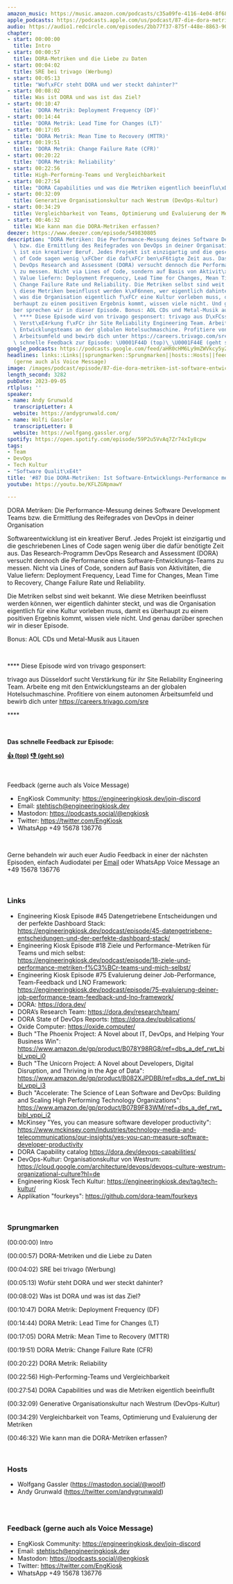 ```yaml
---
amazon_music: https://music.amazon.com/podcasts/c35a09fe-4116-4e04-8f68-77d61b112e46/episodes/67c8fd70-875c-445f-9333-1025f115bcd2/engineering-kiosk-87-die-dora-metriken-ist-software-entwicklungs-performance-messbar
apple_podcasts: https://podcasts.apple.com/us/podcast/87-die-dora-metriken-ist-software-entwicklungs-performance/id1603082924?i=1000626765082&uo=4
audio: https://audio1.redcircle.com/episodes/2bb77f37-875f-448e-8863-907c231ace1d/stream.mp3
chapter:
- start: 00:00:00
  title: Intro
- start: 00:00:57
  title: DORA-Metriken und die Liebe zu Daten
- start: 00:04:02
  title: SRE bei trivago (Werbung)
- start: 00:05:13
  title: "Wof\xFCr steht DORA und wer steckt dahinter?"
- start: 00:08:02
  title: Was ist DORA und was ist das Ziel?
- start: 00:10:47
  title: 'DORA Metrik: Deployment Frequency (DF)'
- start: 00:14:44
  title: 'DORA Metrik: Lead Time for Changes (LT)'
- start: 00:17:05
  title: 'DORA Metrik: Mean Time to Recovery (MTTR)'
- start: 00:19:51
  title: 'DORA Metrik: Change Failure Rate (CFR)'
- start: 00:20:22
  title: 'DORA Metrik: Reliability'
- start: 00:22:56
  title: High-Performing-Teams und Vergleichbarkeit
- start: 00:27:54
  title: "DORA Capabilities und was die Metriken eigentlich beeinflu\xDFt"
- start: 00:32:09
  title: Generative Organisationskultur nach Westrum (DevOps-Kultur)
- start: 00:34:29
  title: Vergleichbarkeit von Teams, Optimierung und Evaluierung der Metriken
- start: 00:46:32
  title: Wie kann man die DORA-Metriken erfassen?
deezer: https://www.deezer.com/episode/549830805
description: "DORA Metriken: Die Performance-Messung deines Software Development Teams\
  \ bzw. die Ermittlung des Reifegrades von DevOps in deiner Organisation Softwareentwicklung\
  \ ist ein kreativer Beruf. Jedes Projekt ist einzigartig und die geschriebenen Lines\
  \ of Code sagen wenig \xFCber die daf\xFCr ben\xF6tigte Zeit aus. Das Research-Programm\
  \ DevOps Research and Assessment (DORA) versucht dennoch die Performance eines Software-Entwicklungs-Teams\
  \ zu messen. Nicht via Lines of Code, sondern auf Basis von Aktivit\xE4ten, die\
  \ Value liefern: Deployment Frequency, Lead Time for Changes, Mean Time to Recovery,\
  \ Change Failure Rate und Reliability. Die Metriken selbst sind weit bekannt. Wie\
  \ diese Metriken beeinflusst werden k\xF6nnen, wer eigentlich dahinter steckt, und\
  \ was die Organisation eigentlich f\xFCr eine Kultur vorleben muss, damit es \xFC\
  berhaupt zu einem positiven Ergebnis kommt, wissen viele nicht. Und genau dar\xFC\
  ber sprechen wir in dieser Episode. Bonus: AOL CDs und Metal-Musik aus Litauen \
  \ **** Diese Episode wird von trivago gesponsert: trivago aus D\xFCsseldorf sucht\
  \ Verst\xE4rkung f\xFCr ihr Site Reliability Engineering Team. Arbeite eng mit den\
  \ Entwicklungsteams an der globalen Hotelsuchmaschine. Profitiere von einem autonomen\
  \ Arbeitsumfeld und bewirb dich unter https://careers.trivago.com/sre\_ ****  Das\
  \ schnelle Feedback zur Episode: \U0001F44D (top)\_\U0001F44E (geht so)"
google_podcasts: https://podcasts.google.com/feed/aHR0cHM6Ly9mZWVkcy5yZWRjaXJjbGUuY29tLzBlY2ZkZmQ3LWZkYTEtNGMzZC05NTE1LTQ3NjcyN2Y5ZGY1ZQ/episode/MjAzNzFmZmMtNDE3YS00NTJmLTlmMjAtOGQzM2QyMTZjOGMw?sa=X&ved=2ahUKEwj-pOy13pKBAxUxnWoFHZkACc8QkfYCegQIARAF
headlines: links::Links||sprungmarken::Sprungmarken||hosts::Hosts||feedback-gerne-auch-als-voice-message::Feedback
  (gerne auch als Voice Message)
image: /images/podcast/episode/87-die-dora-metriken-ist-software-entwicklungs-performance-messbar.jpg
length_second: 3282
pubDate: 2023-09-05
rtlplus: ''
speaker:
- name: Andy Grunwald
  transcriptLetter: A
  website: https://andygrunwald.com/
- name: Wolfi Gassler
  transcriptLetter: B
  website: https://wolfgang.gassler.org/
spotify: https://open.spotify.com/episode/59P2u5VvAq7Zr74xIy8cpw
tags:
- Team
- DevOps
- Tech Kultur
- "Software Qualit\xE4t"
title: '#87 Die DORA-Metriken: Ist Software-Entwicklungs-Performance messbar?'
youtube: https://youtu.be/KFLZGNpmawY

---
```

<p>DORA Metriken: Die Performance-Messung deines Software Development Teams bzw. die Ermittlung des Reifegrades von DevOps in deiner Organisation</p><p>Softwareentwicklung ist ein kreativer Beruf. Jedes Projekt ist einzigartig und die geschriebenen Lines of Code sagen wenig über die dafür benötigte Zeit aus. Das Research-Programm DevOps Research and Assessment (DORA) versucht dennoch die Performance eines Software-Entwicklungs-Teams zu messen. Nicht via Lines of Code, sondern auf Basis von Aktivitäten, die Value liefern: Deployment Frequency, Lead Time for Changes, Mean Time to Recovery, Change Failure Rate und Reliability.</p><p>Die Metriken selbst sind weit bekannt. Wie diese Metriken beeinflusst werden können, wer eigentlich dahinter steckt, und was die Organisation eigentlich für eine Kultur vorleben muss, damit es überhaupt zu einem positiven Ergebnis kommt, wissen viele nicht. Und genau darüber sprechen wir in dieser Episode.</p><p>Bonus: AOL CDs und Metal-Musik aus Litauen</p><p><br></p><p>**** Diese Episode wird von trivago gesponsert:</p><p>trivago aus Düsseldorf sucht Verstärkung für ihr Site Reliability Engineering Team. Arbeite eng mit den Entwicklungsteams an der globalen Hotelsuchmaschine. Profitiere von einem autonomen Arbeitsumfeld und bewirb dich unter <a href="https://careers.trivago.com/sre" rel="nofollow">https://careers.trivago.com/sre</a> </p><p>****</p><p><br></p><p><strong>Das schnelle Feedback zur Episode:</strong></p><p><a href="https://api.openpodcast.dev/feedback/87/upvote" rel="nofollow"><strong>👍 (top)</strong></a><strong> </strong><a href="https://api.openpodcast.dev/feedback/87/downvote" rel="nofollow"><strong>👎 (geht so)</strong></a></p><p><br></p><p>Feedback (gerne auch als Voice Message)</p><ul><li>EngKiosk Community: <a href="https://engineeringkiosk.dev/join-discord">https://engineeringkiosk.dev/join-discord</a> </li><li>Email: <a href="mailto:stehtisch@engineeringkiosk.dev" rel="nofollow">stehtisch@engineeringkiosk.dev</a></li><li>Mastodon: <a href="https://podcasts.social/@engkiosk" rel="nofollow">https://podcasts.social/@engkiosk</a></li><li>Twitter: <a href="https://twitter.com/EngKiosk" rel="nofollow">https://twitter.com/EngKiosk</a></li><li>WhatsApp +49 15678 136776</li></ul><p><br></p><p>Gerne behandeln wir auch euer Audio Feedback in einer der nächsten Episoden, einfach Audiodatei per <a href="https://engineeringkiosk.dev/kontakt/">Email</a> oder WhatsApp Voice Message an +49 15678 136776</p><p><br></p><h3 id="links">Links</h3><ul><li>Engineering Kiosk Episode #45 Datengetriebene Entscheidungen und der perfekte Dashboard Stack: <a href="https://engineeringkiosk.dev/podcast/episode/45-datengetriebene-entscheidungen-und-der-perfekte-dashboard-stack/">https://engineeringkiosk.dev/podcast/episode/45-datengetriebene-entscheidungen-und-der-perfekte-dashboard-stack/</a></li><li>Engineering Kiosk Episode #18 Ziele und Performance-Metriken für Teams und mich selbst: <a href="https://engineeringkiosk.dev/podcast/episode/18-ziele-und-performance-metriken-f%C3%BCr-teams-und-mich-selbst/">https://engineeringkiosk.dev/podcast/episode/18-ziele-und-performance-metriken-f%C3%BCr-teams-und-mich-selbst/</a></li><li>Engineering Kiosk Episode #75 Evaluierung deiner Job-Performance, Team-Feedback und LNO Framework: <a href="https://engineeringkiosk.dev/podcast/episode/75-evaluierung-deiner-job-performance-team-feedback-und-lno-framework/">https://engineeringkiosk.dev/podcast/episode/75-evaluierung-deiner-job-performance-team-feedback-und-lno-framework/</a></li><li>DORA: <a href="https://dora.dev/" rel="nofollow">https://dora.dev/</a></li><li>DORA’s Research Team: <a href="https://dora.dev/research/team/" rel="nofollow">https://dora.dev/research/team/</a></li><li>DORA State of DevOps Reports: <a href="https://dora.dev/publications/" rel="nofollow">https://dora.dev/publications/</a></li><li>Oxide Computer: <a href="https://oxide.computer/" rel="nofollow">https://oxide.computer/</a></li><li>Buch &#34;The Phoenix Project: A Novel about IT, DevOps, and Helping Your Business Win&#34;: <a href="https://www.amazon.de/gp/product/B078Y98RG8/ref=dbs_a_def_rwt_bibl_vppi_i0" rel="nofollow">https://www.amazon.de/gp/product/B078Y98RG8/ref=dbs_a_def_rwt_bibl_vppi_i0</a></li><li>Buch &#34;The Unicorn Project: A Novel about Developers, Digital Disruption, and Thriving in the Age of Data&#34;: <a href="https://www.amazon.de/gp/product/B082XJPDBB/ref=dbs_a_def_rwt_bibl_vppi_i3" rel="nofollow">https://www.amazon.de/gp/product/B082XJPDBB/ref=dbs_a_def_rwt_bibl_vppi_i3</a></li><li>Buch &#34;Accelerate: The Science of Lean Software and DevOps: Building and Scaling High Performing Technology Organizations&#34;: <a href="https://www.amazon.de/gp/product/B07B9F83WM/ref=dbs_a_def_rwt_bibl_vppi_i2" rel="nofollow">https://www.amazon.de/gp/product/B07B9F83WM/ref=dbs_a_def_rwt_bibl_vppi_i2</a></li><li>McKinsey &#34;Yes, you can measure software developer productivity&#34;: <a href="https://www.mckinsey.com/industries/technology-media-and-telecommunications/our-insights/yes-you-can-measure-software-developer-productivity" rel="nofollow">https://www.mckinsey.com/industries/technology-media-and-telecommunications/our-insights/yes-you-can-measure-software-developer-productivity</a></li><li>DORA Capability catalog <a href="https://dora.dev/devops-capabilities/" rel="nofollow">https://dora.dev/devops-capabilities/</a></li><li>DevOps-Kultur: Organisationskultur von Westrum: <a href="https://cloud.google.com/architecture/devops/devops-culture-westrum-organizational-culture?hl=de" rel="nofollow">https://cloud.google.com/architecture/devops/devops-culture-westrum-organizational-culture?hl=de</a></li><li>Engineering Kiosk Tech Kultur: <a href="https://engineeringkiosk.dev/tag/tech-kultur/">https://engineeringkiosk.dev/tag/tech-kultur/</a></li><li>Applikation &#34;fourkeys&#34;: <a href="https://github.com/dora-team/fourkeys" rel="nofollow">https://github.com/dora-team/fourkeys</a></li></ul><p><br></p><h3 id="sprungmarken">Sprungmarken</h3><p>(00:00:00) Intro</p><p>(00:00:57) DORA-Metriken und die Liebe zu Daten</p><p>(00:04:02) SRE bei trivago (Werbung)</p><p>(00:05:13) Wofür steht DORA und wer steckt dahinter?</p><p>(00:08:02) Was ist DORA und was ist das Ziel?</p><p>(00:10:47) DORA Metrik: Deployment Frequency (DF)</p><p>(00:14:44) DORA Metrik: Lead Time for Changes (LT)</p><p>(00:17:05) DORA Metrik: Mean Time to Recovery (MTTR)</p><p>(00:19:51) DORA Metrik: Change Failure Rate (CFR)</p><p>(00:20:22) DORA Metrik: Reliability</p><p>(00:22:56) High-Performing-Teams und Vergleichbarkeit</p><p>(00:27:54) DORA Capabilities und was die Metriken eigentlich beeinflußt</p><p>(00:32:09) Generative Organisationskultur nach Westrum (DevOps-Kultur)</p><p>(00:34:29) Vergleichbarkeit von Teams, Optimierung und Evaluierung der Metriken</p><p>(00:46:32) Wie kann man die DORA-Metriken erfassen?</p><p><br></p><h3 id="hosts">Hosts</h3><ul><li>Wolfgang Gassler (<a href="https://mastodon.social/@woolf" rel="nofollow">https://mastodon.social/@woolf</a>)</li><li>Andy Grunwald (<a href="https://twitter.com/andygrunwald" rel="nofollow">https://twitter.com/andygrunwald</a>)</li></ul><h3><br></h3><h3 id="feedback-gerne-auch-als-voice-message">Feedback (gerne auch als Voice Message)</h3><ul><li>EngKiosk Community: <a href="https://engineeringkiosk.dev/join-discord">https://engineeringkiosk.dev/join-discord</a> </li><li>Email: <a href="mailto:stehtisch@engineeringkiosk.dev" rel="nofollow">stehtisch@engineeringkiosk.dev</a></li><li>Mastodon: <a href="https://podcasts.social/@engkiosk" rel="nofollow">https://podcasts.social/@engkiosk</a></li><li>Twitter: <a href="https://twitter.com/EngKiosk" rel="nofollow">https://twitter.com/EngKiosk</a></li><li>WhatsApp +49 15678 136776</li></ul>